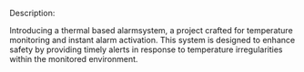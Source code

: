 Description:

Introducing a thermal based alarmsystem, a project crafted for temperature monitoring and instant alarm activation. This system is designed to enhance safety by providing timely alerts in response to temperature irregularities within the monitored environment.

